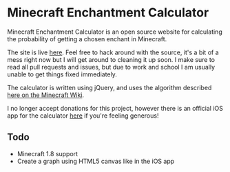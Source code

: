 # Minecraft Enchantment Calculator

Minecraft Enchantment Calculator is an open source website for calculating the probability of getting a chosen enchant in Minecraft.

The site is live [here](http://minecraftenchantmentcalculator.com).  Feel free to hack around with the source, it's a bit of a mess right now but I will get around to cleaning it up soon.  I make sure to read all pull requests and issues, but due to work and school I am usually unable to get things fixed immediately.

The calculator is written using jQuery, and uses the algorithm described [here on the Minecraft Wiki](http://minecraft.gamepedia.com/Enchantment_Mechanics).

I no longer accept donations for this project, however there is an official iOS app for the calculator [here](https://itunes.apple.com/us/app/enchantment-calculator-for/id763850739?ls=1&mt=8) if you're feeling generous!

## Todo

- Minecraft 1.8 support
- Create a graph using HTML5 canvas like in the iOS app
